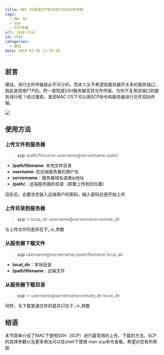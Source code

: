 ```yaml
---
title: MAC OS使用SCP命令进行SSH文件传输
tags:
  - MAC OS
  - SSH
  - 文件传输
url: 1940.html
id: 1940
categories:
  - 建站
date: 2019-02-09 11:36:38
---
```


前言
--

建站，进行文件传输是必不可少的。而本人又不希望给服务器开太多的服务端口，因此是拒绝FTP的。而一直知道SSH服务器支持文件传输，为何不复用该端口的服务进行呢？经过搜索，发现MAC OS下可以用SCP命令和服务器进行文件双向传输。

![](https://l2h.site/wp-content/uploads/2019/02/scp_command-1024x353.png)

使用方法
----

### 上传文件到服务器

> **_scp_** /path/filename username@servername:/path/  

*   **/path/filename**: 本地文件目录
*   **username**: 在远端服务器的用户名
*   **servername**：服务器域名或者ip地址
*   **/path/**：远端服务器的目录（即要上传到的位置）

回车后，会要求您输入远端用户的密码，输入密码后便开始上传

### 上传目录到服务器

> **_scp_** _-r_ local_dir username@servername:remote_dir  

与上传文件的差异在于_**-r**_参数

### 从服务器下载文件

> **_scp_** username@servername:/path/filename local_dir  

*   **local_dir**：本地目录
*   **/path/filename**：远端文件

### 从服务器下载目录

> **_scp_** -r username@servername:remote_dir local_dir  

同样，与下载普通文件的差异只在于_**-r**_参数

结语
--

本节简单介绍了MAC下使用SSH（SCP）进行最常用的上传、下载的方法。SCP的具体参数以及更多用法可以在shell下使用 man scp命令查看。希望对您有所帮助